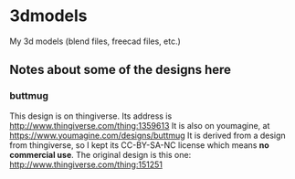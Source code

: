 # 3dmodels
My 3d models (blend files, freecad files, etc.)

## Notes about some of the designs here

### buttmug
This design is on thingiverse. Its address is http://www.thingiverse.com/thing:1359613
It is also on youmagine, at https://www.youmagine.com/designs/buttmug
It is derived from a design from thingiverse, so I kept its CC-BY-SA-NC license which means **no commercial use**.
The original design is this one: http://www.thingiverse.com/thing:151251

